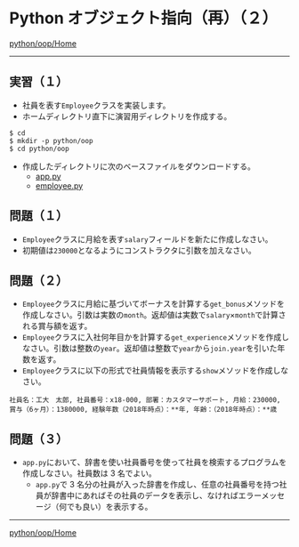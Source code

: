 # Python オブジェクト指向（再）（２）

[python/oop/Home](Home.md)

---

## 実習（１）

- 社員を表す`Employee`クラスを実装します。
- ホームディレクトリ直下に演習用ディレクトリを作成する。

```shell
$ cd
$ mkdir -p python/oop
$ cd python/oop
```

- 作成したディレクトリに次のベースファイルをダウンロードする。
  - [app.py](https://raw.githubusercontent.com/KMiyawaki/lectures/master/python/oop/02/app.py)
  - [employee.py](https://raw.githubusercontent.com/KMiyawaki/lectures/master/python/oop/02/employee.py)

## 問題（１）

- `Employee`クラスに月給を表す`salary`フィールドを新たに作成しなさい。
- 初期値は`230000`となるようにコンストラクタに引数を加えなさい。

## 問題（２）

- `Employee`クラスに月給に基づいてボーナスを計算する`get_bonus`メソッドを作成しなさい。引数は実数の`month`。返却値は実数で`salary`×`month`で計算される賞与額を返す。
- `Employee`クラスに入社何年目かを計算する`get_experience`メソッドを作成しなさい。引数は整数の`year`。返却値は整数で`year`から`join.year`を引いた年数を返す。
- `Employee`クラスに以下の形式で社員情報を表示する`show`メソッドを作成しなさい。

```text
社員名：工大　太郎, 社員番号：x18-000, 部署：カスタマーサポート, 月給：230000, 賞与（6ヶ月）：1380000, 経験年数（2018年時点）：**年, 年齢：（2018年時点）：**歳
```

## 問題（３）

- `app.py`において、辞書を使い社員番号を使って社員を検索するプログラムを作成しなさい。社員数は 3 名でよい。
  - `app.py`で 3 名分の社員が入った辞書を作成し、任意の社員番号を持つ社員が辞書中にあればその社員のデータを表示し、なければエラーメッセージ（何でも良い）を表示する。

---

[python/oop/Home](Home.md)
